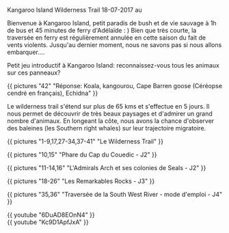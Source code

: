Kangaroo Island Wilderness Trail
18-07-2017
au

Bienvenue à Kangaroo Island, petit paradis de bush et de vie sauvage à 1h de bus et 45 minutes de ferry d'Adélaïde : ) Bien que très courte, la traversée en ferry est régulièrement annulée en cette saison du fait de vents violents. Jusqu'au dernier moment, nous ne savons pas si nous allons embarquer....

Petit jeu introductif à Kangaroo Island: reconnaissez-vous tous les animaux sur ces panneaux?

{{ pictures "42" "Réponse: Koala, kangourou, Cape Barren goose (Céréopse cendré en français), Echidna" }}

Le wilderness trail s'étend sur plus de 65 kms et s'effectue en 5 jours. Il nous permet de découvrir de très beaux paysages et d'admirer un grand nombre d'animaux. En longeant la côte, nous avons la chance d'observer des baleines (les Southern right whales) sur leur trajectoire migratoire.

{{ pictures "1-9,17,27-34,37-41" "Le Wilderness Trail" }}

{{ pictures "10,15" "Phare du Cap du Couedic - J2" }}

{{ pictures "11-14,16" "L'Admirals Arch et ses colonies de Seals - J2" }}

{{ pictures "18-26" "Les Remarkables Rocks - J3" }}

{{ pictures "35,36" "Traversée de la South West River - mode d'emploi - J4" }}

<div class="center">
  {{ youtube "6DuAD8EOnN4" }}
</div>

<div class="center">
  {{ youtube "Kc9D1ApfJxA" }}
</div>
